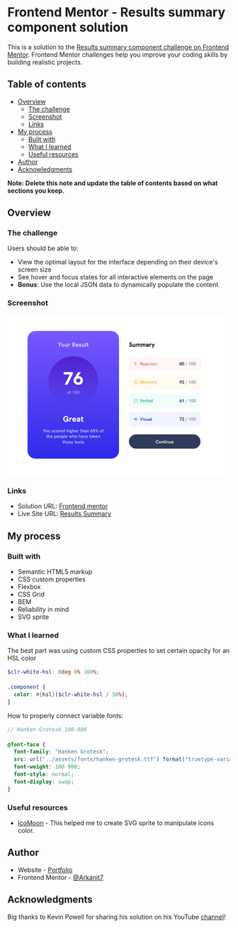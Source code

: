 # Frontend Mentor - Results summary component solution

This is a solution to the [Results summary component challenge on Frontend Mentor](https://www.frontendmentor.io/challenges/results-summary-component-CE_K6s0maV). Frontend Mentor challenges help you improve your coding skills by building realistic projects. 

## Table of contents

- [Overview](#overview)
  - [The challenge](#the-challenge)
  - [Screenshot](#screenshot)
  - [Links](#links)
- [My process](#my-process)
  - [Built with](#built-with)
  - [What I learned](#what-i-learned)
  - [Useful resources](#useful-resources)
- [Author](#author)
- [Acknowledgments](#acknowledgments)

**Note: Delete this note and update the table of contents based on what sections you keep.**

## Overview

### The challenge

Users should be able to:

- View the optimal layout for the interface depending on their device's screen size
- See hover and focus states for all interactive elements on the page
- **Bonus**: Use the local JSON data to dynamically populate the content

### Screenshot

![](./screenshot.jpg)

### Links

- Solution URL: [Frontend mentor](https://www.frontendmentor.io/solutions/relaible-responsive-design-using-css-variables-bAqWIfWHEt)
- Live Site URL: [Results Summary](https://arkanit7.github.io/frontendmentor-results-summary)

## My process

### Built with

- Semantic HTML5 markup
- CSS custom properties
- Flexbox
- CSS Grid
- BEM
- Reliability in mind
- SVG sprite

### What I learned

The best part was using custom CSS properties to set certain opacity for an HSL color

```scss
$clr-white-hsl: 0deg 0% 100%;

.component {
  color: #{hsl}($clr-white-hsl / 50%);
}
```

How to properly connect variable fonts:

```scss
// Hanken Grotesk 100-900

@font-face {
  font-family: "Hanken Grotesk";
  src: url("../assets/fonts/hanken-grotesk.ttf") format("truetype-variations");
  font-weight: 100 900;
  font-style: normal;
  font-display: swap;
}
```

### Useful resources

- [IcoMoon](https://icomoon.io/app) - This helped me to create SVG sprite to manipulate icons color.

## Author

- Website - [Portfolio](https://arkanit7.github.io/)
- Frontend Mentor - [@Arkanit7](https://www.frontendmentor.io/profile/Arkanit7)


## Acknowledgments

Big thanks to Kevin Powell for sharing his solution on his YouTube [channel](https://www.youtube.com/@KevinPowell)!
